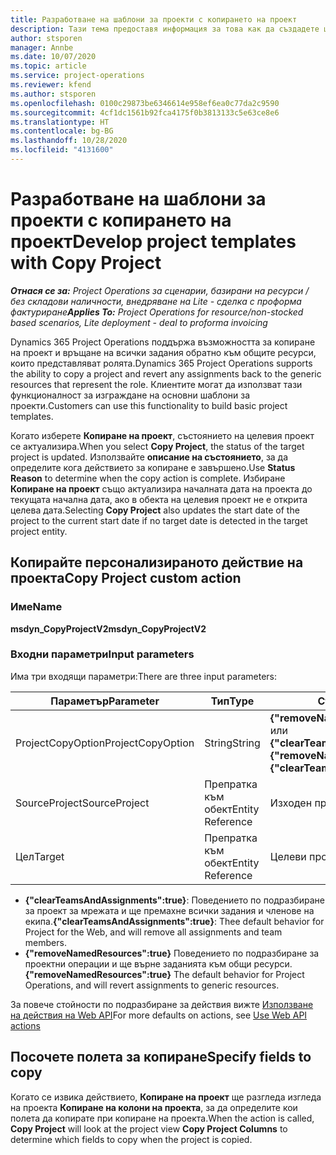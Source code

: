 ```yaml
---
title: Разработване на шаблони за проекти с копирането на проект
description: Тази тема предоставя информация за това как да създадете шаблони за проекти с помощта на персонализираното действие Копиране на проект.
author: stsporen
manager: Annbe
ms.date: 10/07/2020
ms.topic: article
ms.service: project-operations
ms.reviewer: kfend
ms.author: stsporen
ms.openlocfilehash: 0100c29873be6346614e958ef6ea0c77da2c9590
ms.sourcegitcommit: 4cf1dc1561b92fca4175f0b3813133c5e63ce8e6
ms.translationtype: HT
ms.contentlocale: bg-BG
ms.lasthandoff: 10/28/2020
ms.locfileid: "4131600"
---
```

# <a name="develop-project-templates-with-copy-project"></a><span data-ttu-id="ac78b-103">Разработване на шаблони за проекти с копирането на проект</span><span class="sxs-lookup"><span data-stu-id="ac78b-103">Develop project templates with Copy Project</span></span>

<span data-ttu-id="ac78b-104">_**Отнася се за:** Project Operations за сценарии, базирани на ресурси / без складови наличности, внедряване на Lite - сделка с проформа фактуриране_</span><span class="sxs-lookup"><span data-stu-id="ac78b-104">_**Applies To:** Project Operations for resource/non-stocked based scenarios, Lite deployment - deal to proforma invoicing_</span></span>

<span data-ttu-id="ac78b-105">Dynamics 365 Project Operations поддържа възможността за копиране на проект и връщане на всички задания обратно към общите ресурси, които представляват ролята.</span><span class="sxs-lookup"><span data-stu-id="ac78b-105">Dynamics 365 Project Operations supports the ability to copy a project and revert any assignments back to the generic resources that represent the role.</span></span> <span data-ttu-id="ac78b-106">Клиентите могат да използват тази функционалност за изграждане на основни шаблони за проекти.</span><span class="sxs-lookup"><span data-stu-id="ac78b-106">Customers can use this functionality to build basic project templates.</span></span>

<span data-ttu-id="ac78b-107">Когато изберете **Копиране на проект**, състоянието на целевия проект се актуализира.</span><span class="sxs-lookup"><span data-stu-id="ac78b-107">When you select **Copy Project**, the status of the target project is updated.</span></span> <span data-ttu-id="ac78b-108">Използвайте **описание на състоянието**, за да определите кога действието за копиране е завършено.</span><span class="sxs-lookup"><span data-stu-id="ac78b-108">Use **Status Reason** to determine when the copy action is complete.</span></span> <span data-ttu-id="ac78b-109">Избиране **Копиране на проект** също актуализира началната дата на проекта до текущата начална дата, ако в обекта на целевия проект не е открита целева дата.</span><span class="sxs-lookup"><span data-stu-id="ac78b-109">Selecting **Copy Project** also updates the start date of the project to the current start date if no target date is detected in the target project entity.</span></span>

## <a name="copy-project-custom-action"></a><span data-ttu-id="ac78b-110">Копирайте персонализираното действие на проекта</span><span class="sxs-lookup"><span data-stu-id="ac78b-110">Copy Project custom action</span></span> 

### <a name="name"></a><span data-ttu-id="ac78b-111">Име</span><span class="sxs-lookup"><span data-stu-id="ac78b-111">Name</span></span> 

<span data-ttu-id="ac78b-112">**msdyn_CopyProjectV2**</span><span class="sxs-lookup"><span data-stu-id="ac78b-112">**msdyn_CopyProjectV2**</span></span>

### <a name="input-parameters"></a><span data-ttu-id="ac78b-113">Входни параметри</span><span class="sxs-lookup"><span data-stu-id="ac78b-113">Input parameters</span></span>
<span data-ttu-id="ac78b-114">Има три входящи параметри:</span><span class="sxs-lookup"><span data-stu-id="ac78b-114">There are three input parameters:</span></span>

| <span data-ttu-id="ac78b-115">Параметър</span><span class="sxs-lookup"><span data-stu-id="ac78b-115">Parameter</span></span>          | <span data-ttu-id="ac78b-116">Тип</span><span class="sxs-lookup"><span data-stu-id="ac78b-116">Type</span></span>   | <span data-ttu-id="ac78b-117">Стойности</span><span class="sxs-lookup"><span data-stu-id="ac78b-117">Values</span></span>                                                   | 
|--------------------|--------|----------------------------------------------------------|
| <span data-ttu-id="ac78b-118">ProjectCopyOption</span><span class="sxs-lookup"><span data-stu-id="ac78b-118">ProjectCopyOption</span></span>  | <span data-ttu-id="ac78b-119">String</span><span class="sxs-lookup"><span data-stu-id="ac78b-119">String</span></span> | <span data-ttu-id="ac78b-120">**{"removeNamedResources":true}** или **{"clearTeamsAndAssignments":true}**</span><span class="sxs-lookup"><span data-stu-id="ac78b-120">**{"removeNamedResources":true}** or **{"clearTeamsAndAssignments":true}**</span></span> |
| <span data-ttu-id="ac78b-121">SourceProject</span><span class="sxs-lookup"><span data-stu-id="ac78b-121">SourceProject</span></span>      | <span data-ttu-id="ac78b-122">Препратка към обект</span><span class="sxs-lookup"><span data-stu-id="ac78b-122">Entity Reference</span></span> | <span data-ttu-id="ac78b-123">Изходен проект</span><span class="sxs-lookup"><span data-stu-id="ac78b-123">Source Project</span></span> |
| <span data-ttu-id="ac78b-124">Цел</span><span class="sxs-lookup"><span data-stu-id="ac78b-124">Target</span></span>             | <span data-ttu-id="ac78b-125">Препратка към обект</span><span class="sxs-lookup"><span data-stu-id="ac78b-125">Entity Reference</span></span> | <span data-ttu-id="ac78b-126">Целеви проект</span><span class="sxs-lookup"><span data-stu-id="ac78b-126">Target Project</span></span> |


- <span data-ttu-id="ac78b-127">**{"clearTeamsAndAssignments":true}**: Поведението по подразбиране за проект за мрежата и ще премахне всички задания и членове на екипа.</span><span class="sxs-lookup"><span data-stu-id="ac78b-127">**{"clearTeamsAndAssignments":true}**: Thee default behavior for Project for the Web, and will remove all assignments and team members.</span></span>
- <span data-ttu-id="ac78b-128">**{"removeNamedResources":true}** Поведението по подразбиране за проектни операции и ще върне заданията към общи ресурси.</span><span class="sxs-lookup"><span data-stu-id="ac78b-128">**{"removeNamedResources":true}** The default behavior for Project Operations, and will revert assignments to generic resources.</span></span>

<span data-ttu-id="ac78b-129">За повече стойности по подразбиране за действия вижте [Използване на действия на Web API](https://docs.microsoft.com/powerapps/developer/common-data-service/webapi/use-web-api-actions)</span><span class="sxs-lookup"><span data-stu-id="ac78b-129">For more defaults on actions, see [Use Web API actions](https://docs.microsoft.com/powerapps/developer/common-data-service/webapi/use-web-api-actions)</span></span>

## <a name="specify-fields-to-copy"></a><span data-ttu-id="ac78b-130">Посочете полета за копиране</span><span class="sxs-lookup"><span data-stu-id="ac78b-130">Specify fields to copy</span></span> 
<span data-ttu-id="ac78b-131">Когато се извика действието, **Копиране на проект** ще разгледа изгледа на проекта **Копиране на колони на проекта**, за да определите кои полета да копирате при копиране на проекта.</span><span class="sxs-lookup"><span data-stu-id="ac78b-131">When the action is called, **Copy Project** will look at the project view **Copy Project Columns** to determine which fields to copy when the project is copied.</span></span>
